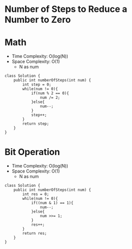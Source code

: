 # Number of Steps to Reduce a Number to Zero
# Math
* Time Complexity: O(log(N))
* Space Complexity: O(1)
	* N as num
```
class Solution {
    public int numberOfSteps(int num) {
        int step = 0;
        while(num != 0){
            if(num % 2 == 0){
                num /= 2;   
            }else{
                num--;
            }
            step++;
        }
        return step;
    }
}
```
# Bit Operation
* Time Complexity: O(log(N))
* Space Complexity: O(1)
	* N as num
```
class Solution {
    public int numberOfSteps(int num) {
        int res = 0;
        while(num != 0){
            if((num & 1) == 1){
                num--;
            }else{
                num >>= 1;
            }
            res++;
        }
        return res;
    }
}
```